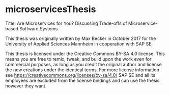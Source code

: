 # microservicesThesis
Title: Are Microservices for You? Discussing Trade-offs of Microservice-based Software Systems.

This thesis was originally written by Max Becker in October 2017 for the University of Applied Sciences Mannheim in cooperation with SAP SE.

This thesis is licensed under the Creative Commons BY-SA 4.0 license.
This means you are free to remix, tweak, and build upon the work even for commercial purposes, as long as you credit the original author and license the new creations under the identical terms.
For more license information see https://creativecommons.org/licenses/by-sa/4.0/
SAP SE and all its employees are excluded from the license bindings and can use the thesis however they want.
